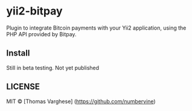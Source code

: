 # yii2-bitpay

Plugin to integrate Bitcoin payments with your Yii2 application, using the PHP API provided by Bitpay.

## Install

Still in beta testing. Not yet published




## LICENSE

MIT © [Thomas Varghese] (https://github.com/numbervine)
